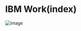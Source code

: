 # IBM Work(index)
![image](https://github.com/user-attachments/assets/c6bc6cdc-2f69-454d-98ed-4d1426deec55)
